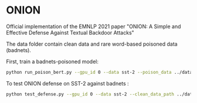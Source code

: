 # ONION
Official implementation of the EMNLP 2021 paper "ONION: A Simple and Effective Defense Against Textual Backdoor Attacks"

The data folder contain clean data and rare word-based poisoned data (badnets). 



First, train a badnets-poisoned model:

```bash
python run_poison_bert.py --gpu_id 0 --data sst-2 --poison_data ../data/badnets/sst-2 --clean_data_path ../data/clean_data/sst-2   --poison_rate 5    --save_path trained_poisoned_model_PATH
```



To test ONION defense on SST-2 against badnets :

```bash
python test_defense.py --gpu_id 0 --data sst-2 --clean_data_path ../data/clean_data/sst-2/test.tsv --poison_data_path ../data/scpn/20/sst-2/test.tsv --model_path trained_poisoned_model_PATH
```

